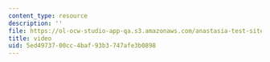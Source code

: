 ```yaml
---
content_type: resource
description: ''
file: https://ol-ocw-studio-app-qa.s3.amazonaws.com/anastasia-test-site/5ed4973700cc4baf93b3747afe3b0898_25gear_mesh_2.avi
title: video
uid: 5ed49737-00cc-4baf-93b3-747afe3b0898
---
```

